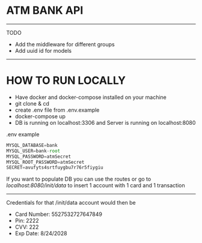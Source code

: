 # ATM BANK API

***

TODO

* Add the middleware for different groups
* Add uuid id for models

***

# HOW TO RUN LOCALLY

* Have docker and docker-compose installed on your machine
* git clone & cd
* create .env file from .env.example 
* docker-compose up
* DB is running on localhost:3306 and Server is running on localhost:8080

.env example 
```js
MYSQL_DATABASE=bank
MYSQL_USER=bank-root
MYSQL_PASSWORD=atmSecret
MYSQL_ROOT_PASSWORD=atmSecret
SECRET=avufyts4srtfuygbu7r76r5fiygiu
```

If you want to populate DB you can use the routes or go to
*localhost:8080/init/data* to insert 1 account with 1 card and 1 transaction

***

Credentials for that /init/data account would then be
* Card Number: 5527532727647849
* Pin: 2222
* CVV: 222
* Exp Date: 8/24/2028
 